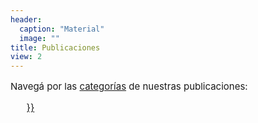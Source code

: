 ```yaml
---
header:
  caption: "Material"
  image: ""
title: Publicaciones
view: 2
---
```

<p style="font-size: 15px"> Navegá por las <a href="content\es\categories\_index.md">categorías</a> de nuestras publicaciones: 
<ul style="font-size: 15px">
    <a href={{< list_categories >}}
</ul>

</p>